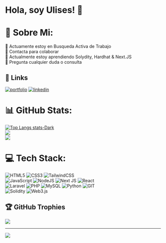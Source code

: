 # Hola, soy Ulises! 👋

# 💫 Sobre Mi:
🔭 Actuamente estoy en Busqueda Activa de Trabajo <br>
🤝 Contacta para colaborar <br>
🌱 Actualmente estoy aprendiendo Solydity, Hardhat & Next.JS <br>
💬 Pregunta cualquier duda o consulta<br>

## 🔗 Links
[![portfolio](https://img.shields.io/badge/my_portfolio-000?style=for-the-badge&logo=ko-fi&logoColor=white)](https://uvallejos.net/)
[![linkedin](https://img.shields.io/badge/linkedin-0A66C2?style=for-the-badge&logo=linkedin&logoColor=white)](https://www.linkedin.com/)

# 📊 GitHub Stats:
[![Top Langs stats-Dark](https://github-readme-stats.vercel.app/api/top-langs/?username=UVallejos&layout=donut)](https://github.com/UVallejos/github-readme-stats)<br/>
![](https://github-readme-stats.vercel.app/api?username=uvallejos&theme=radical&hide_border=false&include_all_commits=false&count_private=false)<br/>
![](https://github-readme-streak-stats.herokuapp.com/?user=uvallejos&theme=radical&hide_border=false)<br/>

# 💻 Tech Stack:
![HTML5](https://img.shields.io/badge/html5-%23E34F26.svg?style=for-the-badge&logo=html5&logoColor=white) 
![CSS3](https://img.shields.io/badge/css3-%231572B6.svg?style=for-the-badge&logo=css3&logoColor=white) 
![TailwindCSS](https://img.shields.io/badge/tailwindcss-%2338B2AC.svg?style=for-the-badge&logo=tailwind-css&logoColor=white) 
<br/>
![JavaScript](https://img.shields.io/badge/javascript-%23323330.svg?style=for-the-badge&logo=javascript&logoColor=%23F7DF1E) 
![NodeJS](https://img.shields.io/badge/node.js-6DA55F?style=for-the-badge&logo=node.js&logoColor=white) 
![Next JS](https://img.shields.io/badge/Next-black?style=for-the-badge&logo=next.js&logoColor=white)
![React](https://img.shields.io/badge/react-%2320232a.svg?style=for-the-badge&logo=react&logoColor=%2361DAFB)
<br/>
![Laravel](https://img.shields.io/badge/laravel-%23FF2D20.svg?style=for-the-badge&logo=laravel&logoColor=white)
![PHP](https://img.shields.io/badge/php-%23777BB4.svg?style=for-the-badge&logo=php&logoColor=white) 
![MySQL](https://img.shields.io/badge/mysql-%2300000f.svg?style=for-the-badge&logo=mysql&logoColor=white) 
![Python](https://img.shields.io/badge/python-3670A0?style=for-the-badge&logo=python&logoColor=ffdd54) 
![GIT](https://img.shields.io/badge/Git-fc6d26?style=for-the-badge&logo=git&logoColor=white) 
<br/>
![Solidity](https://img.shields.io/badge/Solidity-%23363636.svg?style=for-the-badge&logo=solidity&logoColor=white) 
![Web3.js](https://img.shields.io/badge/web3.js-F16822?style=for-the-badge&logo=web3.js&logoColor=white) 

## 🏆 GitHub Trophies
![](https://github-profile-trophy.vercel.app/?username=uvallejos&theme=radical&no-frame=false&no-bg=false&margin-w=4)



---
[![](https://visitcount.itsvg.in/api?id=uvallejos&icon=5&color=8)](https://visitcount.itsvg.in)

<!-- Proudly created with GPRM ( https://gprm.itsvg.in ) -->
